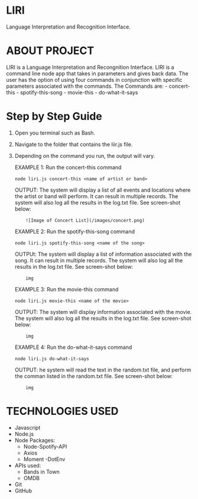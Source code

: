 # LIRI

Language Interpretation and Recognition Interface.

# ABOUT PROJECT

LIRI is a Language Interpretation and Recongnition Interface. LIRI is a command line node app that takes in parameters and gives back data. The user has the option of using four commands in conjunction with specific parameters associated with the commands.
The Commands are: - concert-this - spotify-this-song - movie-this - do-what-it-says

# Step by Step Guide

1.  Open you terminal such as Bash.
2.  Navigate to the folder that contains the liir.js file.
3.  Depending on the command you run, the output will vary.

    EXAMPLE 1: Run the concert-this command

        node liri.js concert-this <name of artist or band>

    OUTPUT: The system will display a list of all events and locations where the artist or band will perform. It can result in multiple records. The system will also log all the results in the log.txt file. See screen-shot below:

            ![Image of Concert List](/images/concert.png)

    EXAMPLE 2: Run the spotify-this-song command

        node liri.js spotify-this-song <name of the song>

    OUTPUt: The system will display a list of information associated with the song. It can result in multiple records. The system will also log all the results in the log.txt file. See screen-shot below:

            img

    EXAMPLE 3: Run the movie-this command

        node liri.js movie-this <name of the movie>

    OUTPUT: The system will display information associated with the movie. The system will also log all the results in the log.txt file. See screen-shot below:

            img

    EXAMPLE 4: Run the do-what-it-says command

        node liri.js do-what-it-says

    OUTPUT: he system will read the text in the random.txt file, and perform the comman listed in the random.txt file. See screen-shot below:

            img

# TECHNOLOGIES USED

- Javascript
- Node.js
- Node Packages:
  - Node-Spotify-API
  - Axios
  - Moment
    -DotEnv
- APIs used:
  - Bands in Town
  - OMDB
- Git
- GitHub
